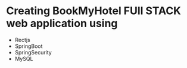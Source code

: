# Creating BookMyHotel FUll STACK web application using

- Rectjs
- SpringBoot
- SpringSecurity
- MySQL
